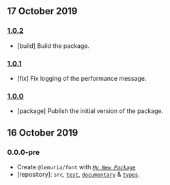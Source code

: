## 17 October 2019

### [1.0.2](https://github.com/kumarikandam/font/compare/v1.0.1...v1.0.2)

- [build] Build the package.

### [1.0.1](https://github.com/kumarikandam/font/compare/v1.0.0...v1.0.1)

- [fix] Fix logging of the performance message.

### [1.0.0](https://github.com/kumarikandam/font/compare/v0.0.0-pre...v1.0.0)

- [package] Publish the initial version of the package.

## 16 October 2019

### 0.0.0-pre

- Create `@lemuria/font` with _[`My New Package`](https://mnpjs.org)_
- [repository]: `src`, [`test`](https://contexttesting.com), [`documentary`](https://readme.page) & [`types`](https://typedef.page).